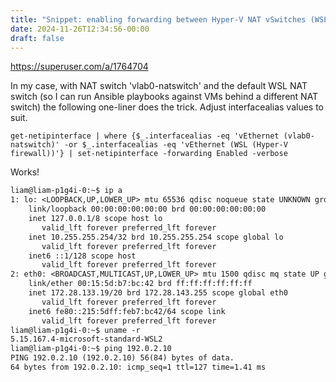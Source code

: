 ```yaml
---
title: "Snippet: enabling forwarding between Hyper-V NAT vSwitches (WSL & int. NAT)"
date: 2024-11-26T12:34:56-00:00
draft: false
---
```


https://superuser.com/a/1764704

In my case, with NAT switch 'vlab0-natswitch' and the default WSL NAT switch (so I can run Ansible playbooks against VMs behind a different NAT switch) the following one-liner does the trick. Adjust interfacealias values to suit.

```pwsh
get-netipinterface | where {$_.interfacealias -eq 'vEthernet (vlab0-natswitch)' -or $_.interfacealias -eq 'vEthernet (WSL (Hyper-V firewall))'} | set-netipinterface -forwarding Enabled -verbose
```

Works!

```txt
liam@liam-p1g4i-0:~$ ip a
1: lo: <LOOPBACK,UP,LOWER_UP> mtu 65536 qdisc noqueue state UNKNOWN group default qlen 1000
    link/loopback 00:00:00:00:00:00 brd 00:00:00:00:00:00
    inet 127.0.0.1/8 scope host lo
       valid_lft forever preferred_lft forever
    inet 10.255.255.254/32 brd 10.255.255.254 scope global lo
       valid_lft forever preferred_lft forever
    inet6 ::1/128 scope host
       valid_lft forever preferred_lft forever
2: eth0: <BROADCAST,MULTICAST,UP,LOWER_UP> mtu 1500 qdisc mq state UP group default qlen 1000
    link/ether 00:15:5d:b7:bc:42 brd ff:ff:ff:ff:ff:ff
    inet 172.28.133.19/20 brd 172.28.143.255 scope global eth0
       valid_lft forever preferred_lft forever
    inet6 fe80::215:5dff:feb7:bc42/64 scope link
       valid_lft forever preferred_lft forever
liam@liam-p1g4i-0:~$ uname -r
5.15.167.4-microsoft-standard-WSL2
liam@liam-p1g4i-0:~$ ping 192.0.2.10
PING 192.0.2.10 (192.0.2.10) 56(84) bytes of data.
64 bytes from 192.0.2.10: icmp_seq=1 ttl=127 time=1.41 ms
```
